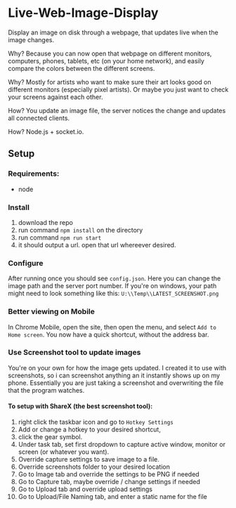# Live-Web-Image-Display
Display an image on disk through a webpage, that updates live when the image changes.

Why? Because you can now open that webpage on different monitors, computers, phones, tablets, etc (on your home network), and easily compare the colors between the different screens.

Why? Mostly for artists who want to make sure their art looks good on different monitors (especially pixel artists). Or maybe you just want to check your screens against each other.

How? You update an image file, the server notices the change and updates all connected clients. 

How? Node.js + socket.io.

## Setup

### Requirements:
- node

### Install

1. download the repo
2. run command `npm install` on the directory
3. run command `npm run start` 
4. it should output a url. open that url whereever desired.

### Configure

After running once you should see `config.json`. Here you can change the image path and the server port number. If you're on windows, your path might need to look something like this: `U:\\Temp\\LATEST_SCREENSHOT.png`

### Better viewing on Mobile

In Chrome Mobile, open the site, then open the menu, and select `Add to Home screen`. You now have a quick shortcut, without the address bar.

### Use Screenshot tool to update images

You're on your own for how the image gets updated. I created it to use with screenshots, so i can screenshot anything an it instantly shows up on my phone. Essentially you are just taking a screenshot and overwriting the file that the program watches.

#### To setup with ShareX (the best screenshot tool):
1. right click the taskbar icon and go to `Hotkey Settings`
2. Add or change a hotkey to your desired shortcut, 
3. click the gear symbol. 
4. Under task tab, set first dropdown to capture active window, monitor or screen (or whatever you want).
5. Override capture settings to save image to a file.
6. Override screenshots folder to your desired location
7. Go to Image tab and override the settings to be PNG if needed
8. Go to Capture tab, maybe override / change settings if needed
9. Go to Upload tab and override upload settings
10. Go to Upload/File Naming tab, and enter a static name for the file
